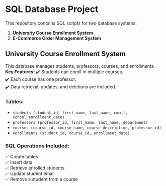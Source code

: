# SQL Database Project

This repository contains SQL scripts for two database systems:

1. **University Course Enrollment System**
2. **E-Commerce Order Management System**

## University Course Enrollment System
This database manages students, professors, courses, and enrollments.  
**Key Features:**
✔️ Students can enroll in multiple courses.  
✔️ Each course has one professor.  
✔️ Data retrieval, updates, and deletions are included.  

### Tables:
- `students (student_id, first_name, last_name, email, school_enrollment_date)`
- `professors (professor_id, first_name, last_name, department)`
- `courses (course_id, course_name, course_description, professor_id)`
- `enrollments (student_id, course_id, enrollment_date)`

###  SQL Operations Included:
✅ Create tables  
✅ Insert data  
✅ Retrieve enrolled students  
✅ Update student email  
✅ Remove a student from a course  
